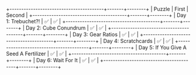 +----------------------------------------+-------+--------+
| Puzzle                                 | First | Second |
+----------------------------------------+-------+--------+
| Day 1: Trebuchet?!                     |  ✅   |   ✅   |
+----------------------------------------+-------+--------+
| Day 2: Cube Conundrum                  |  ✅   |   ✅   |
+----------------------------------------+-------+--------+
| Day 3: Gear Ratios                     |  ✅   |   ✅   |
+----------------------------------------+-------+--------+
| Day 4: Scratchcards                    |  ✅   |   ✅   |
+----------------------------------------+-------+--------+
| Day 5: If You Give A Seed A Fertilizer |  ✅   |   ✅   |
+----------------------------------------+-------+--------+
| Day 6: Wait For It                     |  ✅   |   ✅   |
+----------------------------------------+-------+--------+
